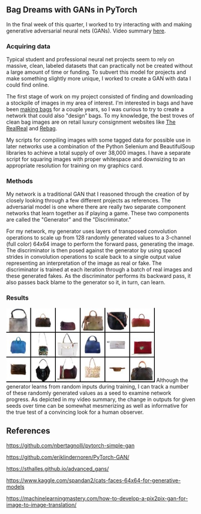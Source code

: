 ## Bag Dreams with GANs in PyTorch

In the final week of this quarter, I worked to try interacting with and making generative adversarial neural nets (GANs). Video summary [here](www.youtube.com).

### Acquiring data

Typical student and professional neural net projects seem to rely on massive, clean, labeled datasets that can practically not be created without a large amount of time or funding. To subvert this model for projects and make something slightly more unique, I worked to create a GAN with data I could find online.

The first stage of work on my project consisted of finding and downloading a stockpile of images in my area of interest. I'm interested in bags and have been [making bags](https://heavycreambags.com/) for a couple years, so I was curious to try to create a network that could also "design" bags. To my knowledge, the best troves of clean bag images are on retail luxury consignment websites like [The RealReal](https://www.therealreal.com/) and [Rebag](https://www.rebag.com/).

My scripts for compiling images with some tagged data for possible use in later networks use a combination of the Python Selenium and BeautifulSoup libraries to achieve a total supply of over 38,000 images. I have a separate script for squaring images with proper whitespace and downsizing to an appropriate resolution for training on my graphics card.

### Methods

My network is a traditional GAN that I reasoned through the creation of by closely looking through a few different projects as references. The adversarial model is one where there are really two separate component networks that learn together as if playing a game. These two components are called the "Generator" and the "Discriminator."

For my network, my generator uses layers of transposed convolution operations to scale up from 128 randomly generated values to a 3-channel (full color) 64x64 image to perform the forward pass, generating the image. The discriminator is then posed against the generator by using spaced strides in convolution operations to scale back to a single output value representing an interpretation of the image as real or fake. The discriminator is trained at each iteration through a batch of real images and these generated fakes. As the discriminator performs its backward pass, it also passes back blame to the generator so it, in turn, can learn.

### Results
<img src="https://github.com/popuguy/Bag-Dreams/blob/main/dreamed-bags/present/some-bags.jpg?raw=true" alt="hi" />
Although the generator learns from random inputs during training, I can track a number of these randomly generated values as a seed to examine network progress. As depicted in my video summary, the change in outputs for given seeds over time can be somewhat mesmerizing as well as informative for the true test of a convincing look for a human observer.



## References

https://github.com/nbertagnolli/pytorch-simple-gan

https://github.com/eriklindernoren/PyTorch-GAN/

https://sthalles.github.io/advanced_gans/

https://www.kaggle.com/spandan2/cats-faces-64x64-for-generative-models

https://machinelearningmastery.com/how-to-develop-a-pix2pix-gan-for-image-to-image-translation/

